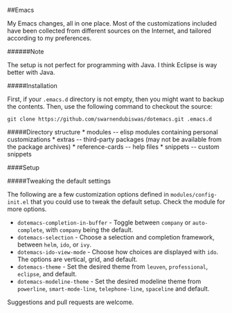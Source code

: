 ##Emacs

My Emacs changes, all in one place. Most of the customizations included have been collected from different sources on
the Internet, and tailored according to my preferences.

######Note

The setup is not perfect for programming with Java. I think Eclipse is way better with Java. 

#####Installation

First, if your `.emacs.d` directory is not empty, then you might want to backup the contents. Then, use the following
command to checkout the source:

```
git clone https://github.com/swarnendubiswas/dotemacs.git .emacs.d
```

#####Directory structure
         <!-- * backup -- older startup files, which I no longer use. I am now
         using [`(use-package)`](https://github.com/jwiegley/use-package). -->
         * modules -- elisp modules containing personal customizations
         * extras -- third-party packages (may not be available from the package archives)
         * reference-cards -- help files 
         * snippets -- custom snippets

####Setup

#####Tweaking the default settings

The following are a few customization options defined in `modules/config-init.el` that you could use to tweak the
default setup. Check the module for more options.

* `dotemacs-completion-in-buffer` - Toggle between `company` or `auto-complete`, with `company` being the default.
* `dotemacs-selection` - Choose a selection and completion framework, between `helm`, `ido`, or `ivy`.
* `dotemacs-ido-view-mode` - Choose how choices are displayed with `ido`. The options are vertical, grid, and default.
* `dotemacs-theme` - Set the desired theme from `leuven`, `professional`, `eclipse`, and default.
* `dotemacs-modeline-theme` - Set the desired modeline theme from `powerline`, `smart-mode-line`, `telephone-line`,
  `spaceline` and default.

Suggestions and pull requests are welcome.

